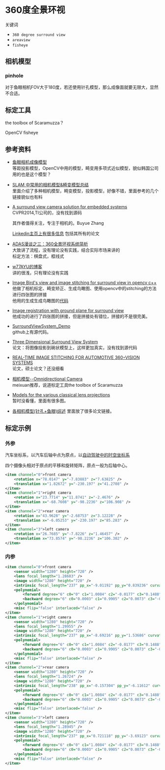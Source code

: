 # 360度全景环视

 关键词
 * `360 degree surround view`
 * `areaview`  
 * `fisheye`

## 相机模型

### pinhole

对于鱼眼相机FOV大于180度，若还使用针孔模型，那么成像面就要无限大，显然不合适。



## 标定工具

the toolbox of Scaramuzza？

OpenCV fisheye



## 参考资料

* [鱼眼相机成像模型](https://blog.csdn.net/u010128736/article/details/52864024#commentBox)  
  等距投影模型，OpenCV中用的模型，畸变用多项式近似模型，貌似韩国公司用的也是这个模型？

* [SLAM 中常用的相机模型&畸变模型总结](https://blog.csdn.net/OKasy/article/details/90665534)  
  里面介绍了多种相机模型，畸变模型，投影模型，好像不错，里面参考的几个链接貌似也有料

* [A surround view camera solution for embedded systems](https://www.cv-foundation.org/openaccess/content_cvpr_workshops_2014/W17/papers/Zhang_A_Surround_View_2014_CVPR_paper.pdf)  
  CVPR2014,TI公司的，没有找到源码

  其作者值得关注，专注于相机的。Buyue Zhang  

  [Linkedin主页上有很多信息](https://www.linkedin.com/in/buyue-zhang-9970734) 包括其所有的论文

* [ADAS漫谈之三：360全景环视系统简析](http://www.shujubang.com/Htmls/NewsInfo/NewsInfo_14274.html)  
  大致讲了流程，没有理论没有实践，结合实际市场来讲的  
  标定方法：棋盘式，框线式
* [w77AYU的博客](https://blog.csdn.net/w77ayu/article/category/7460847)  
  讲的很浅，只有理论没有实践
* [Image Bird's view and image stitching for surround view in opencv c++](https://stackoverflow.com/questions/48661190/image-birds-view-and-image-stitching-for-surround-view-in-opencv-c#)  
  他做了相机标定、畸变矫正、生成鸟瞰图、使用opencv中的stitching的方法进行四张图的拼接  
  他用的生成生成鸟瞰图的[代码](https://gist.github.com/anujonthemove/7b35b7c1e05f01dd11d74d94784c1e58)
* [Image registration with ground plane for surround view](https://robotics.stackexchange.com/questions/12616/image-registration-with-ground-plane-for-surround-view)  
  他成功的进行了四张图的拼接，但是拼接处有错位，拼接的不是很完美。
* [SurroundViewSystem_Demo](https://github.com/striver13/SurroundViewSystem_Demo)  
  github上有源代码。


* [Three Dimensional Surround View System](https://pdfs.semanticscholar.org/601e/bc8063046bde3ac48339186af31a21343de4.pdf)  
  论文：将图像投影到碗状模型上，这样更加真实，没有找到源代码  
* [REAL-TIME IMAGE STITCHING FOR AUTOMOTIVE 360◦VISION SYSTEMS](https://core.ac.uk/download/pdf/41813777.pdf)  
  论文，硕士论文？还没细看

* [相机模型--Omnidirectional Camera](https://blog.csdn.net/zhangjunhit/article/details/89137958)  
  meixuan推荐，说道标定工具the toolbox of Scaramuzza

* [Models for the various classical lens projections](http://michel.thoby.free.fr/Fisheye_history_short/Projections/Models_of_classical_projections.html)  
  暂时没看懂，里面有很多图。

* [各相机模型(针孔+鱼眼)综述](https://blog.csdn.net/u011178262/article/details/86656153)
  里面放了很多论文链接。



## 标定示例

### 外参

汽车坐标系，以汽车后轴中点为原点，以[自动驾驶中的时空坐标系](https://cloud.tencent.com/developer/article/1063270)

四个摄像头相对于原点的平移和旋转矩阵，原点一般为后轴中心。

``` xml
<item channel="0">front camera
    <rotation x="78.0147" y="-7.83883" z="7.63825" />
    <translation x="1.82672" y="-230.197" z="41.2708" />
</item>
<item channel="1">right camera
    <rotation x="23.7714" y="11.8741" z="-2.4676" />
    <translation x="-68.7608" y="-98.2236" z="106.908" />
</item>
<item channel="2">rear camera
    <rotation x="43.9628" y="-2.68753" z="3.12228" />
    <translation x="-6.05253" y="-230.197" z="85.283" />
</item>
<item channel="3">left camera
    <rotation x="26.7685" y="-7.8226" z="1.46457" />
    <translation x="73.8574" y="-98.2236" z="106.302" />
</item>
```

### 内参


``` xml
<item channel="0">front camera
    <sensor width="1280" height="720" />
    <lens focal_length="1.28683" />
    <image width="1280" height="720" />
    <intrinsic focal_length="237" pp_x="-9.01192" pp_y="0.839236" curvature="POLYNOMIAL" />
    <polynomial>
        <forward degree="6" c0="0" c1="1.0084" c2="-0.0177" c3="0.1488" c4="-0.1409" c5="0.0895" c6="-0.0206" c7="0" c8="0" />
        <backward degree="6" c0="0.0003" c1="0.9905" c2="0.0073" c3="-0.088" c4="0.0441" c5="-0.0143" c6="0.0024" c7="0" c8="0" />
    </polynomial>
    <misc flip="false" interlaced="false" />
</item>
<item channel="1">right camera
    <sensor width="1280" height="720" />
    <lens focal_length="1.29955" />
    <image width="1280" height="720" />
    <intrinsic focal_length="237" pp_x="-8.69216" pp_y="1.53686" curvature="POLYNOMIAL" />
    <polynomial>
        <forward degree="6" c0="0" c1="1.0084" c2="-0.0177" c3="0.1488" c4="-0.1409" c5="0.0895" c6="-0.0206" c7="0" c8="0" />
        <backward degree="6" c0="0.0003" c1="0.9905" c2="0.0073" c3="-0.088" c4="0.0441" c5="-0.0143" c6="0.0024" c7="0" c8="0" />
    </polynomial>
    <misc flip="false" interlaced="false" />
</item>
<item channel="2">rear camera
    <sensor width="1280" height="720" />
    <lens focal_length="1.26724" />
    <image width="1280" height="720" />
    <intrinsic focal_length="238" pp_x="-0.157304" pp_y="-6.11612" curvature="POLYNOMIAL" />
    <polynomial>
        <forward degree="6" c0="0" c1="1.0084" c2="-0.0177" c3="0.1488" c4="-0.1409" c5="0.0895" c6="-0.0206" c7="0" c8="0" />
        <backward degree="6" c0="0.0003" c1="0.9905" c2="0.0073" c3="-0.088" c4="0.0441" c5="-0.0143" c6="0.0024" c7="0" c8="0" />
    </polynomial>
    <misc flip="false" interlaced="false" />
</item>
<item channel="3">left camera
    <sensor width="1280" height="720" />
    <lens focal_length="1.28945" />
    <image width="1280" height="720" />
    <intrinsic focal_length="237" pp_x="0.721118" pp_y="-3.69123" curvature="POLYNOMIAL" />
    <polynomial>
        <forward degree="6" c0="0" c1="1.0084" c2="-0.0177" c3="0.1488" c4="-0.1409" c5="0.0895" c6="-0.0206" c7="0" c8="0" />
        <backward degree="6" c0="0.0003" c1="0.9905" c2="0.0073" c3="-0.088" c4="0.0441" c5="-0.0143" c6="0.0024" c7="0" c8="0" />
    </polynomial>
    <misc flip="false" interlaced="false" />
</item>

```